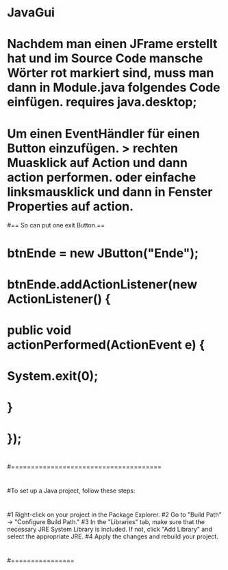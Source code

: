 # JavaGui
# Nachdem man einen JFrame erstellt hat und im Source Code mansche Wörter rot markiert sind, muss man dann in Module.java folgendes Code einfügen. 	requires java.desktop;
# Um einen EventHändler für einen Button einzufügen. > rechten Muasklick auf Action und dann action performen. oder einfache linksmausklick und dann in Fenster Properties auf action.
#== So can put one exit Button.==
#         btnEnde = new JButton("Ende");
#        btnEnde.addActionListener(new ActionListener() {
#       	public void actionPerformed(ActionEvent e) {
#        		System.exit(0);
#        	}
#        });
#
#======================================
#
#To set up a Java project, follow these steps:
#
#1 Right-click on your project in the Package Explorer.
#2 Go to "Build Path" -> "Configure Build Path."
#3 In the "Libraries" tab, make sure that the necessary JRE System Library is included. If not, click "Add Library" and select the appropriate JRE.
#4 Apply the changes and rebuild your project.
#
#================
# 
#
#
#
#
#
#
#
#
#
#
#

